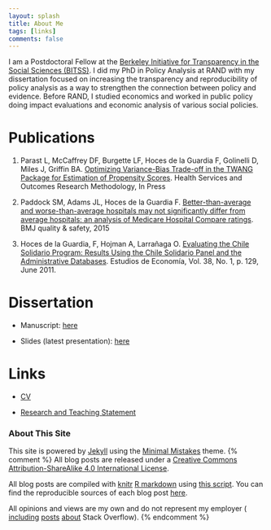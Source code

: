 ```yaml
---
layout: splash
title: About Me
tags: [links]
comments: false
---
```


I am a Postdoctoral Fellow at the [Berkeley Initiative for Transparency in the Social Sciences (BITSS)](http://www.bitss.org/). I did my PhD in Policy Analysis at RAND with my dissertation focused on increasing the transparency and reproducibility of policy analysis as a way to strengthen the connection between policy and evidence. Before RAND, I studied economics and worked in public policy doing impact evaluations and economic analysis of various social policies.


Publications
============
1. Parast L, McCaffrey DF, Burgette LF, Hoces de la Guardia F, Golinelli D, Miles J, Griffin BA. <a href="https://link.springer.com/article/10.1007/s10742-016-0168-2">Optimizing Variance-Bias Trade-off in the TWANG Package for Estimation of Propensity Scores</a>. Health Services and Outcomes Research Methodology, In Press

2. Paddock SM, Adams JL, Hoces de la Guardia F. <a href="http://qualitysafety.bmj.com/content/24/2/128.short">Better-than-average and worse-than-average hospitals may not significantly differ from average hospitals: an analysis of Medicare Hospital Compare ratings</a>. BMJ quality & safety, 2015

3. Hoces de la Guardia, F, Hojman A, Larrañaga O. <a href="https://papers.ssrn.com/sol3/papers.cfm?abstract_id=1876589">Evaluating the Chile Solidario Program: Results Using the Chile Solidario Panel and the Administrative Databases</a>. Estudios de Economía, Vol. 38, No. 1, p. 129, June 2011.



Dissertation
=====
* Manuscript: [here](https://osf.io/preprints/bitss/ba7tr/)

* Slides (latest presentation): [here](/files/slides_rpg.pdf)



Links
=====

* [CV](/files/cv.pdf)

* [Research and Teaching Statement](/files/RSTS.pdf)  


### About This Site

This site is powered by [Jekyll](http://jekyllrb.com/) using the [Minimal Mistakes](http://mademistakes.com/minimal-mistakes/) theme.
{% comment %}
All blog posts are released under a [Creative Commons Attribution-ShareAlike 4.0 International License](http://creativecommons.org/licenses/by-sa/4.0/).

All blog posts are compiled with [knitr](http://yihui.name/knitr/) [R markdown](http://rmarkdown.rstudio.com/) using [this script](https://github.com/dgrtwo/dgrtwo.github.com/blob/master/_scripts/knitpages.R). You can find the reproducible sources of each blog post [here](https://github.com/dgrtwo/dgrtwo.github.com/tree/master/_R).

All opinions and views are my own and do not represent my employer ( [including](http://varianceexplained.org/r/are_users_quitting/) [posts](http://varianceexplained.org/r/providence-visualizer/) [about](http://varianceexplained.org/r/introducing-stackr/) Stack Overflow).
{% endcomment %}
